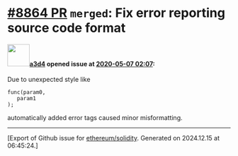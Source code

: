 # [\#8864 PR](https://github.com/ethereum/solidity/pull/8864) `merged`: Fix error reporting source code format

#### <img src="https://avatars.githubusercontent.com/u/60588784?v=4" width="50">[a3d4](https://github.com/a3d4) opened issue at [2020-05-07 02:07](https://github.com/ethereum/solidity/pull/8864):

Due to unexpected style like
```
func(param0,
   param1
);
```
automatically added error tags caused minor misformatting.




-------------------------------------------------------------------------------



[Export of Github issue for [ethereum/solidity](https://github.com/ethereum/solidity). Generated on 2024.12.15 at 06:45:24.]
